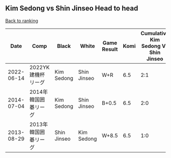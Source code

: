 ## Kim Sedong vs Shin Jinseo Head to head

[Back to ranking](../../index.md)




| **Date** | **Comp** | **Black** | **White** | **Game Result** | **Komi** | **Cumulative Kim Sedong Vs Shin Jinseo** | **Kim Sedong Streak** | **Shin Jinseo Streak** | 
| --- | --- | --- | --- | --- | --- | --- | --- | --- |
| 2022-06-14 | 2022YK建機杯リーグ | Kim Sedong | Shin Jinseo | W+R | 6.5 | 2:1 | 0 | 1 | 
| 2014-07-04 | 2014年韓国囲碁リーグ | Kim Sedong | Shin Jinseo | B+0.5 | 6.5 | 2:0 | 2 | 0 | 
| 2013-08-29 | 2013年韓国囲碁リーグ | Shin Jinseo | Kim Sedong | W+8.5 | 6.5 | 1:0 | 1 | 0 |




